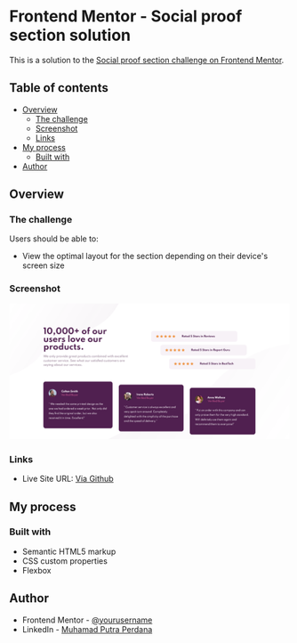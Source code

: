 # Frontend Mentor - Social proof section solution

This is a solution to the [Social proof section challenge on Frontend Mentor](https://www.frontendmentor.io/challenges/social-proof-section-6e0qTv_bA).

## Table of contents

- [Overview](#overview)
  - [The challenge](#the-challenge)
  - [Screenshot](#screenshot)
  - [Links](#links)
- [My process](#my-process)
  - [Built with](#built-with)
- [Author](#author)

## Overview

### The challenge

Users should be able to:

- View the optimal layout for the section depending on their device's screen size

### Screenshot

![](https://raw.githubusercontent.com/putraprdn/social-proof-section/master/design/screenshot.png)

### Links

- Live Site URL: [Via Github](https://putraprdn.github.io/social-proof-section/)

## My process

### Built with

- Semantic HTML5 markup
- CSS custom properties
- Flexbox

## Author

- Frontend Mentor - [@yourusername](https://www.frontendmentor.io/profile/putraprdn)
- LinkedIn - [Muhamad Putra Perdana](https://www.linkedin.com/in/putraprdn)